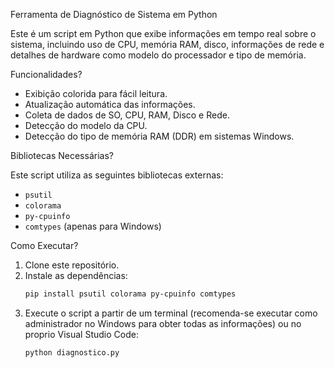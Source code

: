 Ferramenta de Diagnóstico de Sistema em Python

Este é um script em Python que exibe informações em tempo real sobre o sistema, incluindo uso de CPU, memória RAM, disco, informações de rede e detalhes de hardware como modelo do processador e tipo de memória.

Funcionalidades?

-   Exibição colorida para fácil leitura.
-   Atualização automática das informações.
-   Coleta de dados de SO, CPU, RAM, Disco e Rede.
-   Detecção do modelo da CPU.
-   Detecção do tipo de memória RAM (DDR) em sistemas Windows.

Bibliotecas Necessárias?

Este script utiliza as seguintes bibliotecas externas:

-   `psutil`
-   `colorama`
-   `py-cpuinfo`
-   `comtypes` (apenas para Windows)

Como Executar?

1.  Clone este repositório.
2.  Instale as dependências:
    ```bash
    pip install psutil colorama py-cpuinfo comtypes
    ```
3.  Execute o script a partir de um terminal (recomenda-se executar como administrador no Windows para obter todas as informações) ou no proprio Visual Studio Code:
    ```bash
    python diagnostico.py
    ```
